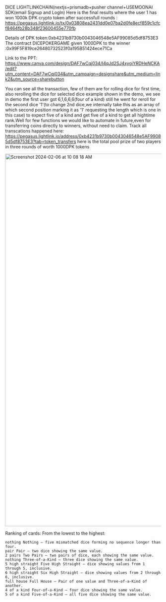 DICE LIGHTLINKCHAIN(nextjs+prismadb+pusher channel+USEMOONAI SDK(email Signup and LogIn)
Here is the final results where the user 1 has won 1000k DPK crypto token after successfull rounds :
https://pegasus.lightlink.io/tx/0x03808ea2431dd0e07ba2d0fe8ecf859c1cfcf8464fb28b348f23600455e770fb

Details of DPK token:0xb4231b9730b0043046548e5AF99085d5df8753E3
The contract DICEPOKERGAME given 1000DPK to the  winner :0x99F5F819ce26480732523f0a195B51424ece71Ca


Link to the PPT: https://www.canva.com/design/DAF7wCqj034/I4qJd2SJ4xyoiYRDHeNCKA/edit?utm_content=DAF7wCqj034&utm_campaign=designshare&utm_medium=link2&utm_source=sharebutton

You can see all the transaction, few of them are for rolling dice for first time, also rerolling the dice for selected dice example shown in the demo, we see in demo the first user got 6,1,6,6,6(four of a kind) still he went for reroll for the second dice '1'(to change 2nd dice,we internally take this as an array of which second position marking it as '1' requesting the length which is one in this case) to expect five of a kind and get five of a kind to get all hightime rank.Well for few functions we would like to automate in future,even for transferring coins directly to winners, without need to claim.
Track all transcations happened here:
https://pegasus.lightlink.io/address/0xb4231b9730b0043046548e5AF99085d5df8753E3?tab=token_transfers here is the total pool prize of two players in three rounds of worth 1000DPK tokens


<img width="1201" alt="Screenshot 2024-02-06 at 10 08 18 AM" src="https://github.com/Nith567/DiceLightLink/assets/91722732/27571314-0cc8-4464-9a61-2b628c21eb38">


Ranking of cards:
From the lowest to the highest:

```
nothing Nothing — five mismatched dice forming no sequence longer than four.
pair Pair — two dice showing the same value.
2 pairs Two Pairs — two pairs of dice, each showing the same value.
nothing Three-of-a-Kind — three dice showing the same value.
5 high straight Five High Straight — dice showing values from 1 through 5, inclusive.
6 high straight Six High Straight — dice showing values from 2 through 6, inclusive.
full house Full House — Pair of one value and Three-of-a-Kind of another.
4 of a kind Four-of-a-Kind — four dice showing the same value.
5 of a kind Five-of-a-Kind — all five dice showing the same value.
```

